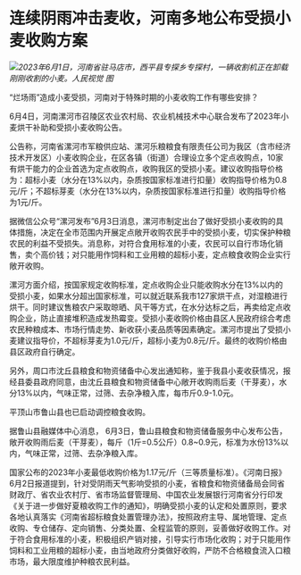 

# 连续阴雨冲击麦收，河南多地公布受损小麦收购方案

![](https://inews.gtimg.com/om_bt/OYF1qXDNxBh2Nm8BblAsgsYq5cwVxiMXGyQ1T_Ijn0h0wAA/1000)_2023年6月1日，河南省驻马店市，西平县专探乡专探村，一辆收割机正在卸载刚刚收割的小麦。人民视觉
图_

“烂场雨”造成小麦受损，河南对于特殊时期的小麦收购工作有哪些安排？

6月4日，河南漯河市召陵区农业农村局、农业机械技术中心联合发布了2023年小麦烘干补助和受损小麦收购公告。

公告称，河南省漯河市军粮供应站、漯河乐粮粮食有限责任公司为我区（含市经济技术开发区）小麦收购企业，在区各镇（街道）合理设立多个定点收购点，10家有烘干能力的企业首选为定点收购点，收购我区的受损小麦。建议收购指导价格为：超标小麦（水分在13%以内，杂质按国家标准进行扣量）收购指导价格为0.8元/斤；不超标芽麦（水分在13%以内，杂质按国家标准进行扣量）收购指导价格为1元/斤。

据微信公众号“漯河发布”6月3日消息，漯河市制定出台了做好受损小麦收购的具体措施，决定在全市范围内开展定点敞开收购农民手中的受损小麦，切实保护种粮农民的利益不受损失。消息称，对符合食用标准的小麦，农民可以自行市场化销售，卖个高价钱；对只能用作饲料和工业用粮的超标小麦，定点粮食收购企业实行敞开收购。

漯河方面介绍，按国家规定收购标准，定点收购企业只能收购水分在13%以内的受损小麦，如果水分超出国家标准，可以就近联系我市127家烘干点，对湿粮进行烘干。同时建议售粮农户采取晾晒、风干等方式，在水分达标之后，再卖给定点收购企业，防止直接堆积造成发热霉变。受损小麦收购价格由县区人民政府综合考虑农民种粮成本、市场行情走势、新收获小麦品质等因素确定。漯河市提出了受损小麦建议指导价，不超标芽麦为1.0元/斤，超标小麦为0.8元/斤。最终的收购价格由县区政府自行确定。

另外，周口市沈丘县粮食和物资储备中心发出通知称，鉴于我县小麦收获情况，报经县委县政府同意，由沈丘县粮食和物资储备中心敞开收购雨后麦（干芽麦），水分13%以内，气味正常，过筛、去杂净粮入库，每市斤0.9-1.0元。

平顶山市鲁山县也已启动调控粮食收购。

据鲁山县融媒体中心消息，
6月3日，鲁山县粮食和物资储备服务中心发布公告，敞开收购雨后麦（干芽麦），每斤（1斤=0.5公斤）0.8~0.9元，标准为水份13%以内，气味正常，过筛、去杂净粮入库。

国家公布的2023年小麦最低收购价格为1.17元/斤（三等质量标准）。《河南日报》6月2日报道提到，针对受阴雨天气影响受损的小麦，省粮食和物资储备局会同省财政厅、省农业农村厅、省市场监督管理局、中国农业发展银行河南省分行印发《关于进一步做好夏粮收购工作的通知》，明确受损小麦的认定和处置原则，要求各地认真落实《河南省超标粮食处置管理办法》，按照政府主导、属地管理、定点收购、专仓储存、定向销售、分类处置、全程监管的原则，妥善做好收购工作。对于符合食用标准的小麦，积极组织产销对接，引导实行市场化收购；对于只能用作饲料和工业用粮的超标小麦，由当地政府分类做好收购，严防不合格粮食流入口粮市场，最大限度维护种粮农民利益。

